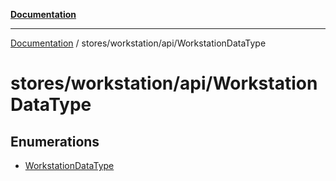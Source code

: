 [**Documentation**](../../../../index.md)

***

[Documentation](../../../../index.md) / stores/workstation/api/WorkstationDataType

# stores/workstation/api/WorkstationDataType

## Enumerations

- [WorkstationDataType](enumerations/WorkstationDataType.md)
